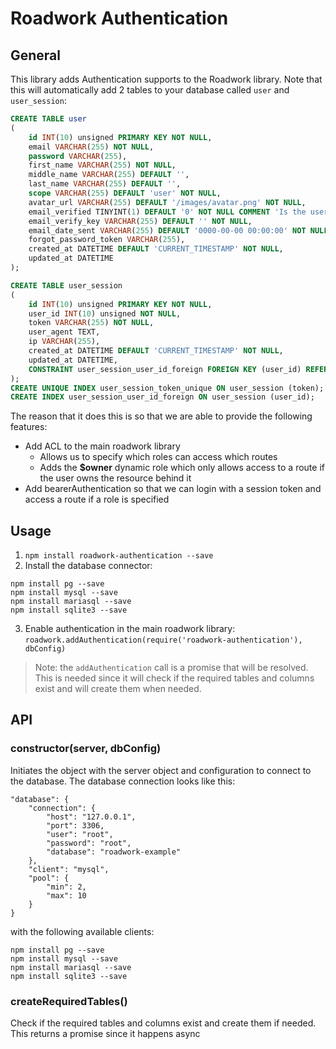 # Roadwork Authentication
## General
This library adds Authentication supports to the Roadwork library. Note that this will automatically add 2 tables to your database called `user` and `user_session`:

```sql
CREATE TABLE user
(
    id INT(10) unsigned PRIMARY KEY NOT NULL,
    email VARCHAR(255) NOT NULL,
    password VARCHAR(255),
    first_name VARCHAR(255) NOT NULL,
    middle_name VARCHAR(255) DEFAULT '',
    last_name VARCHAR(255) DEFAULT '',
    scope VARCHAR(255) DEFAULT 'user' NOT NULL,
    avatar_url VARCHAR(255) DEFAULT '/images/avatar.png' NOT NULL,
    email_verified TINYINT(1) DEFAULT '0' NOT NULL COMMENT 'Is the user verified and can he/she login?',
    email_verify_key VARCHAR(255) DEFAULT '' NOT NULL,
    email_date_sent VARCHAR(255) DEFAULT '0000-00-00 00:00:00' NOT NULL,
    forgot_password_token VARCHAR(255),
    created_at DATETIME DEFAULT 'CURRENT_TIMESTAMP' NOT NULL,
    updated_at DATETIME
);

CREATE TABLE user_session
(
    id INT(10) unsigned PRIMARY KEY NOT NULL,
    user_id INT(10) unsigned NOT NULL,
    token VARCHAR(255) NOT NULL,
    user_agent TEXT,
    ip VARCHAR(255),
    created_at DATETIME DEFAULT 'CURRENT_TIMESTAMP' NOT NULL,
    updated_at DATETIME,
    CONSTRAINT user_session_user_id_foreign FOREIGN KEY (user_id) REFERENCES user (id)
);
CREATE UNIQUE INDEX user_session_token_unique ON user_session (token);
CREATE INDEX user_session_user_id_foreign ON user_session (user_id);
```

The reason that it does this is so that we are able to provide the following features:
* Add ACL to the main roadwork library
    * Allows us to specify which roles can access which routes
    * Adds the **$owner** dynamic role which only allows access to a route if the user owns the resource behind it
* Add bearerAuthentication so that we can login with a session token and access a route if a role is specified

## Usage
1. `npm install roadwork-authentication --save`
2. Install the database connector:
```
npm install pg --save
npm install mysql --save
npm install mariasql --save
npm install sqlite3 --save
```
3. Enable authentication in the main roadwork library: `roadwork.addAuthentication(require('roadwork-authentication'), dbConfig)`

> Note: the `addAuthentication` call is a promise that will be resolved. This is needed since it will check if the required tables and columns exist and will create them when needed.  

## API
### constructor(server, dbConfig)
Initiates the object with the server object and configuration to connect to the database. The database connection looks like this:

```
"database": {
    "connection": {
        "host": "127.0.0.1",
        "port": 3306,
        "user": "root",
        "password": "root",
        "database": "roadwork-example"
    },
    "client": "mysql",
    "pool": {
        "min": 2,
        "max": 10
    }
}
```

with the following available clients:

```
npm install pg --save
npm install mysql --save
npm install mariasql --save
npm install sqlite3 --save
```

### createRequiredTables()
Check if the required tables and columns exist and create them if needed. This returns a promise since it happens async